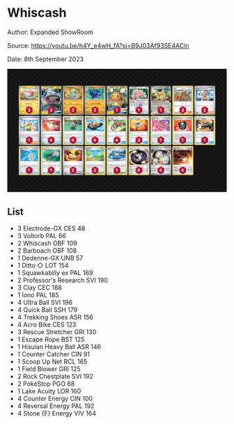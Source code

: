 # Whiscash

Author: Expanded ShowRoom

Source: <https://youtu.be/h4Y_e4wH_fA?si=B9J03Af93SE4ACln>

Date: 8th September 2023

![decklist](../../images/OBF/Whiscash/1-%20Whiscash.png)

## List

* 3 Electrode-GX CES 48
* 3 Voltorb PAL 66
* 2 Whiscash OBF 109
* 2 Barboach OBF 108
* 1 Dedenne-GX UNB 57
* 1 Ditto ◇ LOT 154
* 1 Squawkabilly ex PAL 169
* 2 Professor's Research SVI 190
* 3 Clay CEC 188
* 1 Iono PAL 185
* 4 Ultra Ball SVI 196
* 4 Quick Ball SSH 179
* 4 Trekking Shoes ASR 156
* 4 Acro Bike CES 123
* 3 Rescue Stretcher GRI 130
* 1 Escape Rope BST 125
* 1 Hisuian Heavy Ball ASR 146
* 1 Counter Catcher CIN 91
* 1 Scoop Up Net RCL 165
* 1 Field Blower GRI 125
* 2 Rock Chestplate SVI 192
* 2 PokéStop PGO 68
* 1 Lake Acuity LOR 160
* 4 Counter Energy CIN 100
* 4 Reversal Energy PAL 192
* 4 Stone {F} Energy VIV 164
